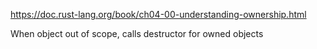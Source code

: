 https://doc.rust-lang.org/book/ch04-00-understanding-ownership.html

When object out of scope, calls destructor for owned objects